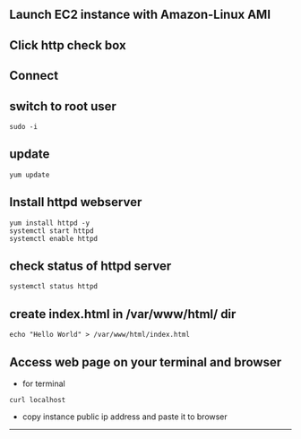 ## Launch EC2 instance with Amazon-Linux AMI
## Click http check box 
## Connect 
## switch to root user
````
sudo -i
````

## update
````
yum update
````
## Install httpd webserver
````
yum install httpd -y
systemctl start httpd
systemctl enable httpd
````
## check status of httpd server
````
systemctl status httpd
````

## create index.html in /var/www/html/ dir
````
echo "Hello World" > /var/www/html/index.html
````
## Access web page on your terminal and browser
- for terminal
````
curl localhost
````
- copy instance public ip address and paste it to browser
---
